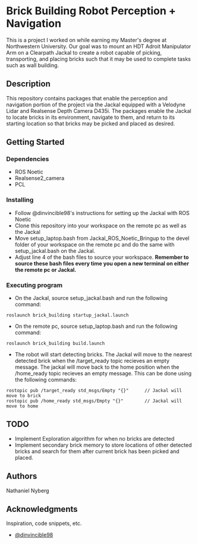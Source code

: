 # Brick Building Robot Perception + Navigation

This is a project I worked on while earning my Master's degree at Northwestern University. Our goal was to mount an HDT Adroit Manipulator Arm on a Clearpath Jackal to create a robot capable of picking, transporting, and placing bricks such that it may be used to complete tasks such as wall building.

## Description

This repository contains packages that enable the perception and navigation portion of the project via the Jackal equipped with a Velodyne Lidar and Realsense Depth Camera D435i. The packages enable the Jackal to locate bricks in its environment, navigate to them, and return to its starting location so that bricks may be picked and placed as desired.

## Getting Started

### Dependencies

* ROS Noetic
* Realsense2_camera
* PCL

### Installing

* Follow @dinvincible98's instructions for setting up the Jackal with ROS Noetic
* Clone this repository into your workspace on the remote pc as well as the Jackal
* Move setup_laptop.bash from Jackal_ROS_Noetic_Bringup to the devel folder of your workspace on the remote pc and do the same with setup_jackal.bash on the Jackal.
* Adjust line 4 of the bash files to source your workspace. **Remember to source these bash files every time you open a new terminal on either the remote pc or Jackal.**

### Executing program

* On the Jackal, source setup_jackal.bash and run the following command:
```
roslaunch brick_building startup_jackal.launch
```
* On the remote pc, source setup_laptop.bash and run the following command:
```
roslaunch brick_building build.launch
```
* The robot will start detecting bricks. The Jackal will move to the nearest detected brick when the /target_ready topic recieves an empty message. The jackal will move back to the home position when the /home_ready topic recieves an empty message. This can be done using the following commands:
```
rostopic pub /target_ready std_msgs/Empty "{}"      // Jackal will move to brick
rostopic pub /home_ready std_msgs/Empty "{}"        // Jackal will move to home
```

## TODO

* Implement Exploration algorithm for when no bricks are detected
* Implement secondary brick memory to store locations of other detected bricks and search for them after current brick has been picked and placed.

## Authors

Nathaniel Nyberg

## Acknowledgments

Inspiration, code snippets, etc.
* [@dinvincible98](https://github.com/dinvincible98/Jackal_ROS_Noetic_Bringup.git)
